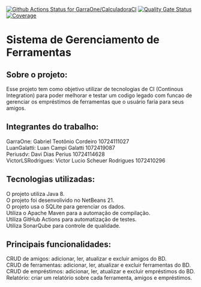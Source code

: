 [![Github Actions Status for GarraOne/CalculadoraCI](https://github.com/GarraOne/EmprestimoFerramentaCI/workflows/Java%20CI%20with%20Maven/badge.svg)](https://github.com/GarraOne/EmprestimoFerramentaCI/actions)
[![Quality Gate Status](https://sonarcloud.io/api/project_badges/measure?project=GarraOne_EmprestimoFerramentaCI&metric=alert_status)](https://sonarcloud.io/summary/new_code?id=GarraOne_EmprestimoFerramentaCI)
[![Coverage](https://sonarcloud.io/api/project_badges/measure?project=GarraOne_EmprestimoFerramentaCI&metric=coverage)](https://sonarcloud.io/component_measures?id=GarraOne_EmprestimoFerramentaCI&metric=coverage)
 



# Sistema de Gerenciamento de Ferramentas
## Sobre o projeto:
Esse projeto tem como objetivo utilizar de tecnologias de CI (Continous Integration) para poder melhorar e testar um codigo legado com funcao de gerenciar os empréstimos de ferramentas que o usuário faria para seus amigos.

## Integrantes do trabalho:
GarraOne: Gabriel Teotônio Cordeiro 10724111027 \
LuanGalatti: Luan Campi Galatti 1072419087 \
Periusdv: Davi Dias Perius 10724114628 \
VictorLSRodrigues: Victor Lucio Scheuer Rodrigues 1072410296

## Tecnologias utilizadas:
O projeto utiliza Java 8. \
O projeto foi desenvolivido no NetBeans 21. \
O projeto usa o SQLite para gerenciar os dados. \
Utiliza o Apache Maven para a automação de compilação. \
Utiliza GitHub Actions para automatização de testes. \
Utiliza SonarQube para controle de qualidade.

## Principais funcionalidades:
CRUD de amigos: adicionar, ler, atualizar e excluir amigos do BD. \
CRUD de ferramentas: adicionar, ler, atualizar e excluir ferramentas do BD. \
CRUD de empréstimos: adicionar, ler, atualizar e excluir empréstimos do BD. \
Relatório: criar um relatório sobre cada ferramenta, amigos e empréstimos.  

